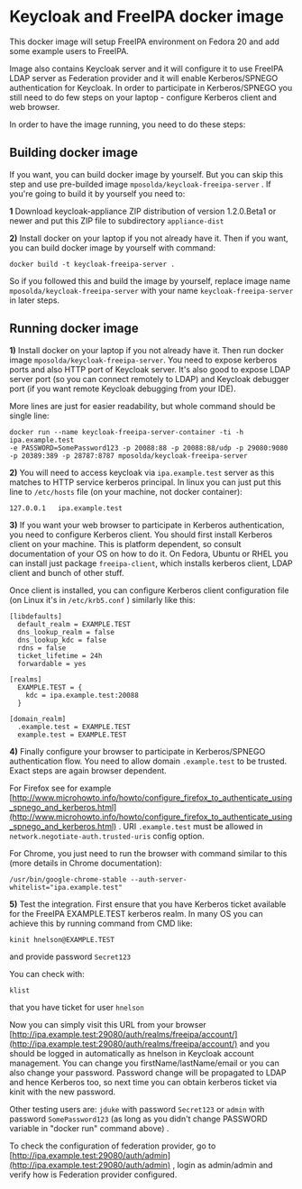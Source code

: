 Keycloak and FreeIPA docker image
=================================

This docker image will setup FreeIPA environment on Fedora 20 and add some example users to FreeIPA. 

Image also contains Keycloak server and it will configure it to use FreeIPA LDAP server as Federation provider and it will enable Kerberos/SPNEGO authentication for Keycloak. In order to participate in Kerberos/SPNEGO you still need to do few steps on your laptop - configure Kerberos client and web browser.

In order to have the image running, you need to do these steps:

Building docker image
---------------------
If you want, you can build docker image by yourself. But you can skip this step and use pre-builded image `mposolda/keycloak-freeipa-server` . If you're going to build it by yourself you need to:

**1** Download keycloak-appliance ZIP distribution of version 1.2.0.Beta1 or newer and put this ZIP file to subdirectory `appliance-dist`

**2)**  Install docker on your laptop if you not already have it. Then if you want, you can build docker image by yourself with command:

```
docker build -t keycloak-freeipa-server .
```

So if you followed this and build the image by yourself, replace image name `mposolda/keycloak-freeipa-server` with your name `keycloak-freeipa-server` in later steps. 


Running docker image
--------------------

**1)** Install docker on your laptop if you not already have it. Then run docker image `mposolda/keycloak-freeipa-server`. You need to expose kerberos ports and also HTTP port of Keycloak server. It's also good to expose LDAP server port (so you can connect remotely to LDAP) and Keycloak debugger port (if you want remote Keycloak debugging from your IDE).

More lines are just for easier readability, but whole command should be single line:

```
docker run --name keycloak-freeipa-server-container -ti -h ipa.example.test 
-e PASSWORD=SomePassword123 -p 20088:88 -p 20088:88/udp -p 29080:9080 
-p 20389:389 -p 28787:8787 mposolda/keycloak-freeipa-server
```

**2)** You will need to access keycloak via `ipa.example.test` server as this matches to HTTP service kerberos principal. In linux you can just put this line to `/etc/hosts` file (on your machine, not docker container):

```
127.0.0.1   ipa.example.test
```

**3)** If you want your web browser to participate in Kerberos authentication, you need to configure Kerberos client. You should first install Kerberos client on your machine. This is platform dependent, so consult documentation of your OS on how to do it. On Fedora, Ubuntu or RHEL you can install just package `freeipa-client`, which installs kerberos client, LDAP client and bunch of other stuff. 

Once client is installed, you can configure Kerberos client configuration file (on Linux it's in `/etc/krb5.conf` ) similarly like this:

```
[libdefaults]
  default_realm = EXAMPLE.TEST
  dns_lookup_realm = false
  dns_lookup_kdc = false
  rdns = false
  ticket_lifetime = 24h
  forwardable = yes

[realms]
  EXAMPLE.TEST = {
    kdc = ipa.example.test:20088
  }

[domain_realm]
  .example.test = EXAMPLE.TEST
  example.test = EXAMPLE.TEST  
```

**4)** Finally configure your browser to participate in Kerberos/SPNEGO authentication flow. You need to allow domain `.example.test` to be trusted. Exact steps are again browser dependent. 

For Firefox see for example [http://www.microhowto.info/howto/configure_firefox_to_authenticate_using_spnego_and_kerberos.html](http://www.microhowto.info/howto/configure_firefox_to_authenticate_using_spnego_and_kerberos.html) . URI `.example.test` must be allowed in `network.negotiate-auth.trusted-uris` config option. 

For Chrome, you just need to run the browser with command similar to this (more details in Chrome documentation):

```
/usr/bin/google-chrome-stable --auth-server-whitelist="ipa.example.test"
```

**5)** Test the integration. First ensure that you have Kerberos ticket available for the FreeIPA EXAMPLE.TEST kerberos realm. In many OS you can achieve this by running command from CMD like:

```
kinit hnelson@EXAMPLE.TEST
```

and provide password `Secret123`

You can check with:
```
klist
```

that you have ticket for user `hnelson`

Now you can simply visit this URL from your browser [http://ipa.example.test:29080/auth/realms/freeipa/account/](http://ipa.example.test:29080/auth/realms/freeipa/account/) and you should be logged in automatically as hnelson in Keycloak account management. You can change you firstName/lastName/email or you can also change your password. Password change will be propagated to LDAP and hence Kerberos too, so next time you can obtain kerberos ticket via kinit with the new password.

Other testing users are:
`jduke` with password `Secret123` or `admin` with password `SomePassword123` (as long as you didn't change PASSWORD variable in "docker run" command above) .

To check the configuration of federation provider, go to [http://ipa.example.test:29080/auth/admin](http://ipa.example.test:29080/auth/admin) , login as admin/admin and verify how is Federation provider configured.






